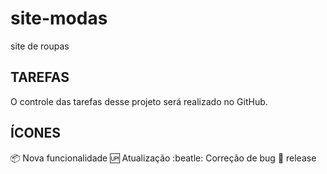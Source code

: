 # site-modas
site de roupas

## TAREFAS
 O controle das tarefas desse projeto será realizado no GitHub.

## ÍCONES
:package: Nova funcionalidade
:up: Atualização
:beatle: Correção de bug
:checkered_flag: release

